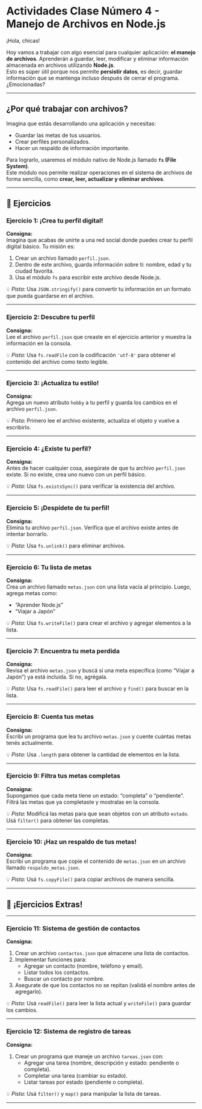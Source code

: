 # Actividades Clase Número 4 - Manejo de Archivos en Node.js

¡Hola, chicas!

Hoy vamos a trabajar con algo esencial para cualquier aplicación: **el manejo de archivos**. Aprenderán a guardar, leer, modificar y eliminar información almacenada en archivos utilizando **Node.js**.  
Esto es súper útil porque nos permite **persistir datos**, es decir, guardar información que se mantenga incluso después de cerrar el programa.  
¿Emocionadas?

---

## ¿Por qué trabajar con archivos?

Imagina que estás desarrollando una aplicación y necesitas:

- Guardar las metas de tus usuarios.
- Crear perfiles personalizados.
- Hacer un respaldo de información importante.

Para lograrlo, usaremos el módulo nativo de Node.js llamado **`fs` (File System)**.  
Este módulo nos permite realizar operaciones en el sistema de archivos de forma sencilla, como **crear, leer, actualizar y eliminar archivos**.

---

## 🧩 Ejercicios

### Ejercicio 1: ¡Crea tu perfil digital!

**Consigna:**  
Imagina que acabas de unirte a una red social donde puedes crear tu perfil digital básico. Tu misión es:

1. Crear un archivo llamado `perfil.json`.
2. Dentro de este archivo, guarda información sobre ti: nombre, edad y tu ciudad favorita.
3. Usa el módulo `fs` para escribir este archivo desde Node.js.

💡 *Pista:* Usa `JSON.stringify()` para convertir tu información en un formato que pueda guardarse en el archivo.

---

### Ejercicio 2: Descubre tu perfil

**Consigna:**  
Lee el archivo `perfil.json` que creaste en el ejercicio anterior y muestra la información en la consola.

💡 *Pista:* Usa `fs.readFile` con la codificación `'utf-8'` para obtener el contenido del archivo como texto legible.

---

### Ejercicio 3: ¡Actualiza tu estilo!

**Consigna:**  
Agrega un nuevo atributo `hobby` a tu perfil y guarda los cambios en el archivo `perfil.json`.

💡 *Pista:* Primero lee el archivo existente, actualiza el objeto y vuelve a escribirlo.

---

### Ejercicio 4: ¿Existe tu perfil?

**Consigna:**  
Antes de hacer cualquier cosa, asegúrate de que tu archivo `perfil.json` existe. Si no existe, crea uno nuevo con un perfil básico.

💡 *Pista:* Usa `fs.existsSync()` para verificar la existencia del archivo.

---

### Ejercicio 5: ¡Despídete de tu perfil!

**Consigna:**  
Elimina tu archivo `perfil.json`. Verifica que el archivo existe antes de intentar borrarlo.

💡 *Pista:* Usa `fs.unlink()` para eliminar archivos.

---

### Ejercicio 6: Tu lista de metas

**Consigna:**  
Crea un archivo llamado `metas.json` con una lista vacía al principio. Luego, agrega metas como:  
- “Aprender Node.js”  
- “Viajar a Japón”

💡 *Pista:* Usa `fs.writeFile()` para crear el archivo y agregar elementos a la lista.

---

### Ejercicio 7: Encuentra tu meta perdida

**Consigna:**  
Revisa el archivo `metas.json` y buscá si una meta específica (como “Viajar a Japón”) ya está incluida. Si no, agrégala.

💡 *Pista:* Usa `fs.readFile()` para leer el archivo y `find()` para buscar en la lista.

---

### Ejercicio 8: Cuenta tus metas

**Consigna:**  
Escribí un programa que lea tu archivo `metas.json` y cuente cuántas metas tenés actualmente.

💡 *Pista:* Usa `.length` para obtener la cantidad de elementos en la lista.

---

### Ejercicio 9: Filtra tus metas completas

**Consigna:**  
Supongamos que cada meta tiene un estado: “completa” o “pendiente”. Filtrá las metas que ya completaste y mostralas en la consola.

💡 *Pista:* Modificá las metas para que sean objetos con un atributo `estado`. Usá `filter()` para obtener las completas.

---

### Ejercicio 10: ¡Haz un respaldo de tus metas!

**Consigna:**  
Escribí un programa que copie el contenido de `metas.json` en un archivo llamado `respaldo_metas.json`.

💡 *Pista:* Usá `fs.copyFile()` para copiar archivos de manera sencilla.

---

## 🧪 ¡Ejercicios Extras!

---

### Ejercicio 11: Sistema de gestión de contactos

**Consigna:**

1. Crear un archivo `contactos.json` que almacene una lista de contactos.
2. Implementar funciones para:
   - Agregar un contacto (nombre, teléfono y email).
   - Listar todos los contactos.
   - Buscar un contacto por nombre.
3. Asegurate de que los contactos no se repitan (validá el nombre antes de agregarlo).

💡 *Pista:* Usá `readFile()` para leer la lista actual y `writeFile()` para guardar los cambios.

---

### Ejercicio 12: Sistema de registro de tareas

**Consigna:**

1. Crear un programa que maneje un archivo `tareas.json` con:
   - Agregar una tarea (nombre, descripción y estado: pendiente o completa).
   - Completar una tarea (cambiar su estado).
   - Listar tareas por estado (pendiente o completa).

💡 *Pista:* Usá `filter()` y `map()` para manipular la lista de tareas.

---
